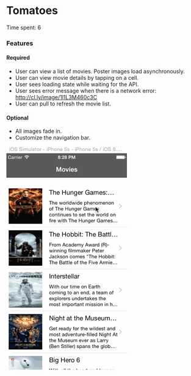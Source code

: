 # Tomatoes
Time spent: 6

### Features

#### Required

- User can view a list of movies. Poster images load asynchronously.
- User can view movie details by tapping on a cell.
- User sees loading state while waiting for the API.
- User sees error message when there is a network error: http://cl.ly/image/1l1L3M460c3C
- User can pull to refresh the movie list.

#### Optional
- All images fade in.
- Customize the navigation bar.

![alt tag](https://github.com/normanyu/tomatoes/blob/master/demo.gif)
